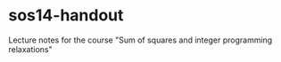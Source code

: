 sos14-handout
=============

Lecture notes for the course "Sum of squares and integer programming relaxations"
